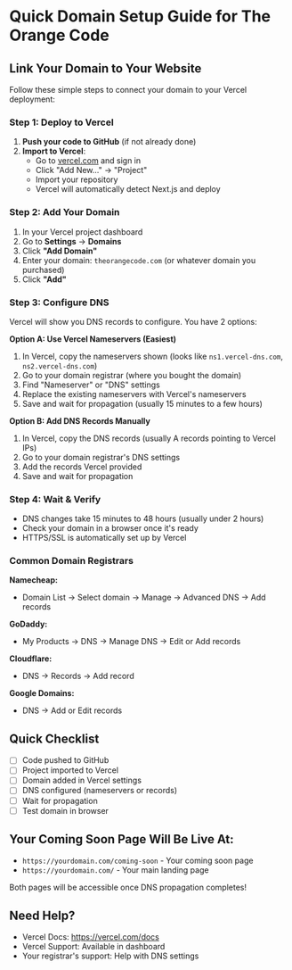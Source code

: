 # Quick Domain Setup Guide for The Orange Code

## Link Your Domain to Your Website

Follow these simple steps to connect your domain to your Vercel deployment:

### Step 1: Deploy to Vercel

1. **Push your code to GitHub** (if not already done)
2. **Import to Vercel**:
   - Go to [vercel.com](https://vercel.com) and sign in
   - Click "Add New..." → "Project"
   - Import your repository
   - Vercel will automatically detect Next.js and deploy

### Step 2: Add Your Domain

1. In your Vercel project dashboard
2. Go to **Settings** → **Domains**
3. Click **"Add Domain"**
4. Enter your domain: `theorangecode.com` (or whatever domain you purchased)
5. Click **"Add"**

### Step 3: Configure DNS

Vercel will show you DNS records to configure. You have 2 options:

**Option A: Use Vercel Nameservers (Easiest)**
1. In Vercel, copy the nameservers shown (looks like `ns1.vercel-dns.com`, `ns2.vercel-dns.com`)
2. Go to your domain registrar (where you bought the domain)
3. Find "Nameserver" or "DNS" settings
4. Replace the existing nameservers with Vercel's nameservers
5. Save and wait for propagation (usually 15 minutes to a few hours)

**Option B: Add DNS Records Manually**
1. In Vercel, copy the DNS records (usually A records pointing to Vercel IPs)
2. Go to your domain registrar's DNS settings
3. Add the records Vercel provided
4. Save and wait for propagation

### Step 4: Wait & Verify

- DNS changes take 15 minutes to 48 hours (usually under 2 hours)
- Check your domain in a browser once it's ready
- HTTPS/SSL is automatically set up by Vercel

### Common Domain Registrars

**Namecheap:**
- Domain List → Select domain → Manage → Advanced DNS → Add records

**GoDaddy:**
- My Products → DNS → Manage DNS → Edit or Add records

**Cloudflare:**
- DNS → Records → Add record

**Google Domains:**
- DNS → Add or Edit records

## Quick Checklist

- [ ] Code pushed to GitHub
- [ ] Project imported to Vercel
- [ ] Domain added in Vercel settings
- [ ] DNS configured (nameservers or records)
- [ ] Wait for propagation
- [ ] Test domain in browser

## Your Coming Soon Page Will Be Live At:

- `https://yourdomain.com/coming-soon` - Your coming soon page
- `https://yourdomain.com/` - Your main landing page

Both pages will be accessible once DNS propagation completes!

## Need Help?

- Vercel Docs: https://vercel.com/docs
- Vercel Support: Available in dashboard
- Your registrar's support: Help with DNS settings

